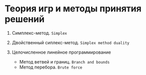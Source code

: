 # Теория игр и методы принятия решений

1. Симплекс-метод. `Simplex`

2. Двойственный сиплекс-метод. `Simplex method duality`

3. Целочисленное линейное программирование
    - Метод ветвей и границ. `Branch and bounds`
    - Метод перебора. `Brute force`
